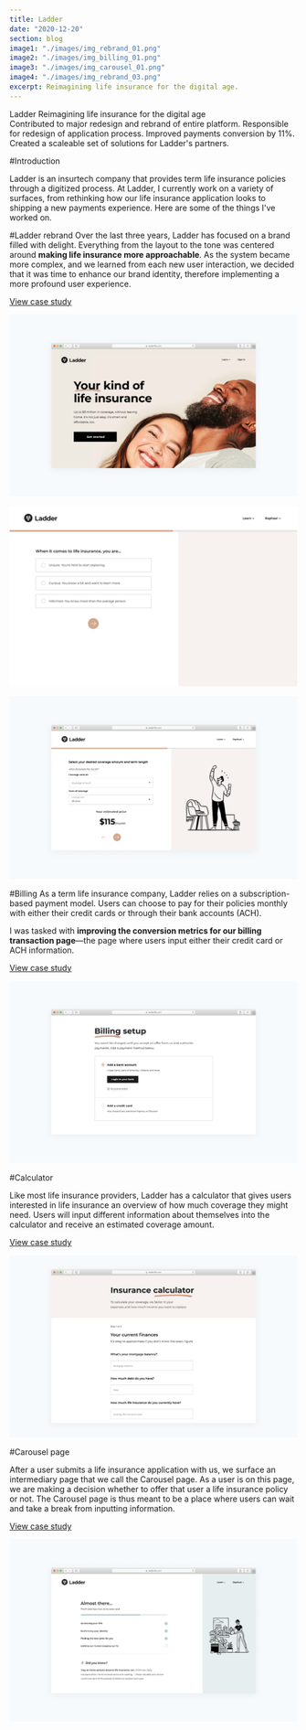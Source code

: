 ```yaml
---
title: Ladder
date: "2020-12-20"
section: blog
image1: "./images/img_rebrand_01.png"
image2: "./images/img_billing_01.png"
image3: "./images/img_carousel_01.png"
image4: "./images/img_rebrand_03.png"
excerpt: Reimagining life insurance for the digital age.
---
```


<content-title>
Ladder
</content-title>
<content-excerpt>
Reimagining life insurance for the digital age
</content-excerpt>

<summary>
Contributed to major redesign and rebrand of entire
platform. Responsible for redesign of application process.
Improved payments conversion by 11%. Created a scaleable set of solutions for Ladder's partners.
</summary>

#Introduction

Ladder is an insurtech company that provides term life insurance policies through a digitized process. At Ladder, I currently work on a variety of surfaces, from rethinking how our life insurance application looks to shipping a new payments experience. Here are some of the things I've worked on.

#Ladder rebrand
Over the last three years, Ladder has focused on a brand filled with delight. Everything from the layout to the tone was centered around **making life insurance more approachable**. As the system became more complex, and we learned from each new user interaction, we decided that it was time to enhance our brand identity, therefore implementing a more profound user experience.

<blog-button>
<button-visit>
<a href="https://www.notion.so/samchang/Rebrand-b7e70b171d5b4fb79604bea54ce34428">View case study</a>
</blog-button>

![Rebrand](./images/img_rebrand_01.png " ")

![Rebrand](./images/img_rebrand_02.png " ")

![Rebrand](./images/img_rebrand_03.png " ")

#Billing
As a term life insurance company, Ladder relies on a subscription-based payment model. Users can choose to pay for their policies monthly with either their credit cards or through their bank accounts (ACH).

I was tasked with **improving the conversion metrics for our billing transaction page**—the page where users input either their credit card or ACH information.

<blog-button>
<button-visit>
<a href="https://www.notion.so/samchang/Billing-43818e550ee740c3bfd04394b9f24703">View case study</a>
</blog-button>

![Billing](./images/img_billing_01.png " ")

#Calculator

Like most life insurance providers, Ladder has a calculator that gives users interested in life insurance an overview of how much coverage they might need. Users will input different information about themselves into the calculator and receive an estimated coverage amount.

<blog-button>
<button-visit>
<a href="https://www.notion.so/samchang/Calculator-607c12d44ba247a99d2a8122f7f638d1">View case study</a>
</blog-button>

![Calculator](./images/img_calculator_01.png " ")

#Carousel page

After a user submits a life insurance application with us, we surface an intermediary page that we call the Carousel page. As a user is on this page, we are making a decision whether to offer that user a life insurance policy or not. The Carousel page is thus meant to be a place where users can wait and take a break from inputting information.

<blog-button>
<button-visit>
<a href="https://www.notion.so/samchang/Carousel-Page-cf01e58b1fce4edbaf9cae9f9e76e5d6">View case study</a>
</blog-button>

![Carousel](./images/img_carousel_01.png " ")
